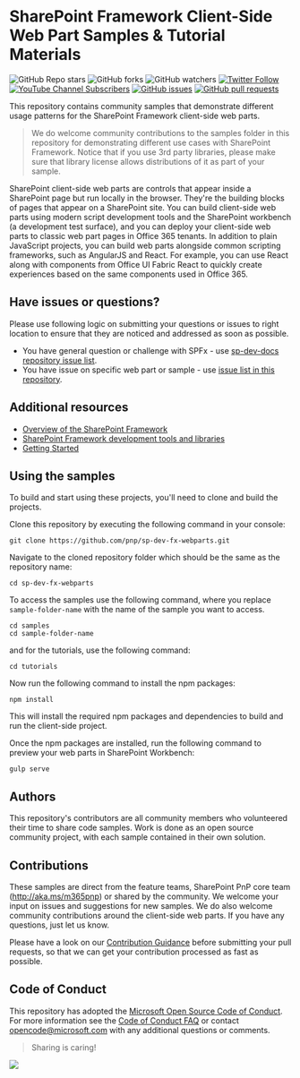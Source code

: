 <!--
---
page_type: sample
products:
- office-sp
languages:
- typescript
extensions:
  contentType: samples
  technologies:
  - SharePoint Framework
  createdDate: 8/30/2016 10:21:43 AM
---
-->
# SharePoint Framework Client-Side Web Part Samples & Tutorial Materials

![GitHub Repo stars](https://img.shields.io/github/stars/pnp/sp-dev-fx-webparts?style=social)
![GitHub forks](https://img.shields.io/github/forks/pnp/sp-dev-fx-webparts?style=social)
![GitHub watchers](https://img.shields.io/github/watchers/pnp/sp-dev-fx-webparts?style=social)
[![Twitter Follow](https://img.shields.io/twitter/follow/m365pnp?style=social)](https://twitter.com/m365pnp?s=20)
[![YouTube Channel Subscribers](https://img.shields.io/youtube/channel/subscribers/UC_mKdhw-V6CeCM7gTo_Iy7w?style=social)](https://www.youtube.com/channel/UC_mKdhw-V6CeCM7gTo_Iy7w)
[![GitHub issues](https://img.shields.io/github/issues/pnp/sp-dev-fx-webparts)](https://github.com/pnp/sp-dev-fx-webparts/issues)
[![GitHub pull requests](https://img.shields.io/github/issues-pr/pnp/sp-dev-fx-webparts)](https://github.com/pnp/sp-dev-fx-webparts/pulls)

This repository contains community samples that demonstrate different usage patterns for the SharePoint Framework client-side web parts.

> We do welcome community contributions to the samples folder in this repository for demonstrating different use cases with SharePoint Framework. Notice that if you use 3rd party libraries, please make sure that library license allows distributions of it as part of your sample.

SharePoint client-side web parts are controls that appear inside a SharePoint page but run locally in the browser. They're the building blocks of pages that appear on a SharePoint site. You can build client-side web parts using modern script development tools and the SharePoint workbench (a development test surface), and you can deploy your client-side web parts to classic web part pages in Office 365 tenants. In addition to plain JavaScript projects, you can build web parts alongside common scripting frameworks, such as AngularJS and React. For example, you can use React along with components from Office UI Fabric React to quickly create experiences based on the same components used in Office 365.

## Have issues or questions?

Please use following logic on submitting your questions or issues to right location to ensure that they are noticed and addressed as soon as possible.

* You have general question or challenge with SPFx - use [sp-dev-docs repository issue list](https://github.com/SharePoint/sp-dev-docs/issues).
* You have issue on specific web part or sample - use [issue list in this repository](https://github.com/pnp/sp-dev-fx-webparts/issues).

## Additional resources

* [Overview of the SharePoint Framework](https://learn.microsoft.com/sharepoint/dev/spfx/sharepoint-framework-overview)
* [SharePoint Framework development tools and libraries](https://learn.microsoft.com/sharepoint/dev/spfx/tools-and-libraries)
* [Getting Started](https://learn.microsoft.com/sharepoint/dev/spfx/set-up-your-developer-tenant)

## Using the samples

To build and start using these projects, you'll need to clone and build the projects.

Clone this repository by executing the following command in your console:

```shell
git clone https://github.com/pnp/sp-dev-fx-webparts.git
```

Navigate to the cloned repository folder which should be the same as the repository name:

```shell
cd sp-dev-fx-webparts
```

To access the samples use the following command, where you replace `sample-folder-name` with the name of the sample you want to access.

```shell
cd samples
cd sample-folder-name
```

and for the tutorials, use the following command:

```shell
cd tutorials
```

Now run the following command to install the npm packages:

```shell
npm install
```

This will install the required npm packages and dependencies to build and run the client-side project.

Once the npm packages are installed, run the following command to preview your web parts in SharePoint Workbench:

```shell
gulp serve
```

## Authors 
This repository's contributors are all community members who volunteered their time to share code samples. Work is done as an open source community project, with each sample contained in their own solution.

## Contributions

These samples are direct from the feature teams, SharePoint PnP core team (http://aka.ms/m365pnp) or shared by the community. We welcome your input on issues and suggestions for new samples. We do also welcome community contributions around the client-side web parts. If you have any questions, just let us know.

Please have a look on our [Contribution Guidance](./CONTRIBUTING.md) before submitting your pull requests, so that we can get your contribution processed as fast as possible.

## Code of Conduct
This repository has adopted the [Microsoft Open Source Code of Conduct](https://opensource.microsoft.com/codeofconduct/). For more information see the [Code of Conduct FAQ](https://opensource.microsoft.com/codeofconduct/faq/) or contact [opencode@microsoft.com](mailto:opencode@microsoft.com) with any additional questions or comments.

> Sharing is caring!
<img src="https://m365-visitor-stats.azurewebsites.net/sp-dev-fx-webparts/README.md" />
